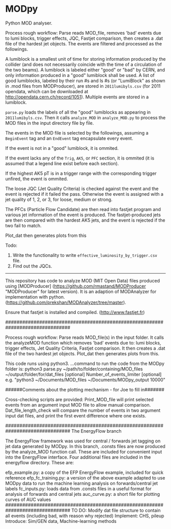 # MODpy
Python MOD analyser. 

Process rough workflow: 
Parse reads MOD_file, removes 'bad' events due to lumi blocks, trigger effects, JQC, Fastjet comparison, then creates a .dat file of the hardest jet objects. The events are filtered and processed as the followings. 

A lumiblock is a smallest unit of time for storing information produced by the collider (and does not necessarily coincide with the time of a circulation of the two beams). A lumiblock is labeled either "good" or "bad" by CERN, and only information produced in a "good" lumiblock shall be used. A list of good lumiblocks, labeled by their run #s and ls #s (or "LumiBlock" as shown in .mod files from MODProducer), are stored in ```2011lumibyls.csv``` (for 2011 opendata, which can be downloaded at http://opendata.cern.ch/record/1051). Multiple events are stored in a lumiblock. 

```parse.py``` loads the labels of all the "good" lumiblocks as appearing in  ```2011lumibyls.csv```. Then it calls ```analyze_MOD``` in ```analyze_MOD.py``` to process the MOD files in the input directory file by file. 

The events in the MOD file is selected by the followings, assuming a ```BeginEvent``` tag and an ```EndEvent``` tag encapsulate every event. 

If the event is not in a "good" lumiblock, it is ommited. 

If the event lacks any of the ```Trig```, ```AK5```, or ```PFC``` section, it is ommited (it is assumed that a legend line exist before each section). 

If the highest AK5 pT is in a trigger range with the corresponding trigger unfired, the event is ommited. 

The loose JQC (Jet Quality Criteria) is checked against the event and the event is rejected if it failed the pass. Otherwise the event is assigned with a jet quality of 1, 2, or 3, for loose, medium or strong. 

The PFCs (Particle Flow Candidate) are then read into fastjet program and various jet information of the event is produced. The fastjet-produced jets are then compared with the hardest AK5 jets, and the event is rejected if the two fail to match. 

Plot_dat then generates plots from this 

Todo: 
1. Write the functionality to write ```effective_luminosity_by_trigger.csv``` file. 
2. Find out the JQCs. 

************************************************************************************************************************************************
This repository has code to analyze MOD (MIT Open Data) files produced using [MODProducer]
(https://github.com/rmastand/MODProducer "MODProducer" for latest version).
It is an adaption of MODAnalyzer for implementation with python.
(https://github.com/prekshan/MODAnalyzer/tree/master).

Ensure that fastjet is installed and compiled.
(http://www.fastjet.fr)

###############################################################################

Process rough workflow:
Parse reads MOD_file(s) in the input folder.
It calls the analyzeMOD function which removes 'bad' events due to: lumi blocks, trigger effects, Jet Quality Criteria, Fastjet comparison.
It then creates a .dat file of the two hardest jet objects.
Plot_dat then generates plots from this.

This code runs using python3.
...command to run the code from the MODpy folder is:
python3 parse.py ~/path/to/folder/containing/MOD_files ~/output/folder/for/dat_files [optional] Number_of_events_limiter [optional]
e.g. "python3 ~/Documents/MOD_files ~/Documents/MODpy_output 10000"

######Comments about the plotting mechanism - for Joe to fill in#######

Cross-checking scripts are provided:
Print_MOD_file will print selected events from an argument input MOD file to allow manual comparison.
Dat_file_length_check will compare the number of events in two argument input dat files, and print the first event difference where one exists.

############################################################################### The EnergyFlow branch

The EnergyFlow framework was used for central / forwards jet tagging on jet data generated by MODpy. In this branch, .consts files are now produced by the analyze_MOD function call. These are included for convenient input into the EnergyFlow interface. Four additional files are included in the energyflow directory. These are:

efp_example.py: a copy of the EFP EnergyFlow example, included for quick reference
efp_fc_training.py: a version of the above example adapted to use MODpy data to run the machine learning analysis on forwards/central jet labels
fc_inputs.py: loads data from .consts files in a useful format for analysis of forwards and central jets
auc_curve.py: a short file for plotting curves of AUC values
###############################################################################
TO DO:
Modify dat file structure to contain all events (including bad, with reason why rejected)
Implement: CHS, pileup
Introduce: Sim/GEN data, Machine-learning methods
